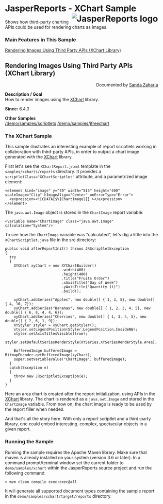
# <a name='top'>JasperReports</a> - XChart Sample <img src="https://jasperreports.sourceforge.net/resources/jasperreports.svg" alt="JasperReports logo" align="right"/>

Shows how third-party charting APIs could be used for rendering charts as images.

### Main Features in This Sample

[Rendering Images Using Third Party APIs (XChart Library)](#xchart)

## <a name='xchart'>Rendering</a> Images Using Third Party APIs (XChart Library)
<div align="right">Documented by <a href='mailto:shertage@users.sourceforge.net'>Sanda Zaharia</a></div>

**Description / Goal**\
How to render images using the [XChart](https://knowm.org/open-source/xchart/) library.

**Since:** 6.4.3

**Other Samples**\
[/demo/samples/scriptlets](../scriptlets/index.html)
[/demo/samples/jfreechart](../jfreechart/index.html)

### The XChart Sample

This sample illustrates an interesting example of report scriptlets working in collaboration with third-party APIs, in order to output a chart image generated with the [XChart](https://knowm.org/open-source/xchart/) library.

First let's see the `XChartReport.jrxml` template in the `samples/xcharts/reports` directory. It provides a `scriptletClass="XChartScriptlet"` attribute, and a parametrized image element:
```
<element kind="image" y="70" width="515" height="400" scaleImage="Clip" hImageAlign="Center" onErrorType="Error">
  <expression><![CDATA[$V{ChartImage}]] ></expression>
</element>
```
The `java.awt.Image` object is stored in the `ChartImage` report variable:
```
<variable name="ChartImage" class="java.awt.Image" calculation="System"/>
```
To see how the `ChartImage` variable was "calculated", let's dig a little into the `XChartScriptlet.java` file in the src directory:
```
public void afterReportInit() throws JRScriptletException
{
  try
  {
    XYChart xyChart = new XYChartBuilder()
                          .width(400)
                          .height(400)
                          .title("Fruits Order")
                          .xAxisTitle("Day of Week")
                          .yAxisTitle("Quantity (t)")
                          .build();

    xyChart.addSeries("Apples", new double[] { 1, 3, 5}, new double[] { 4, 10, 7});
    xyChart.addSeries("Bananas", new double[] { 1, 2, 3, 4, 5}, new double[] { 6, 8, 4, 4, 6});
    xyChart.addSeries("Cherries", new double[] { 1, 3, 4, 5}, new double[] { 2, 6, 1, 9});
    XYStyler styler = xyChart.getStyler();
    styler.setLegendPosition(Styler.LegendPosition.InsideNW);
    styler.setAxisTitlesVisible(true);
    styler.setDefaultSeriesRenderStyle(XYSeries.XYSeriesRenderStyle.Area);

    BufferedImage bufferedImage = BitmapEncoder.getBufferedImage(xyChart);
    super.setVariableValue("ChartImage", bufferedImage);
  }
  catch(Exception e)
  {
    throw new JRScriptletException(e);
  }
}
```
Here an area chart is created after the report initialization, using APIs in the [XChart](https://knowm.org/open-source/xchart/) library. The chart is rendered as a `java.awt.Image` and stored in the `ChartImage` variable. From now on, the chart image is ready to be used by the report filler when needed.

And that's all the story here. With only a report scriptlet and a third-party library, one could embed interesting, complex, spectacular objects in a given report.

### Running the Sample

Running the sample requires the Apache Maven library. Make sure that maven is already installed on your system (version 3.6 or later).
In a command prompt/terminal window set the current folder to `demo/samples/xchart` within the JasperReports source project and run the following command:
```
> mvn clean compile exec:exec@all
```
It will generate all supported document types containing the sample report in the `demo/samples/xchart/target/reports` directory.

